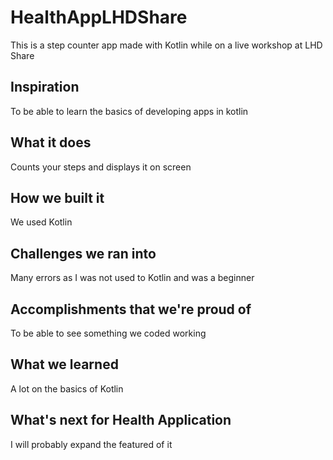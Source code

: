 # HealthAppLHDShare
This is a step counter app made with Kotlin while on a live workshop at LHD Share

## Inspiration
To be able to learn the basics of developing apps in kotlin

## What it does
Counts your steps and displays it on screen

## How we built it
We used Kotlin

## Challenges we ran into
Many errors as I was not used to Kotlin and was a beginner

## Accomplishments that we're proud of
To be able to see something we coded working 

## What we learned
A lot on the basics of Kotlin

## What's next for Health Application
I will probably expand the featured of it
